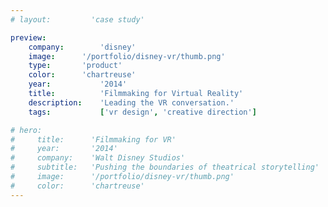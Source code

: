 ```yaml
---
# layout:         'case study'

preview:
    company:        'disney'
    image:      '/portfolio/disney-vr/thumb.png'
    type:       'product'
    color:      'chartreuse'
    year:           '2014'
    title:          'Filmmaking for Virtual Reality'
    description:    'Leading the VR conversation.'
    tags:           ['vr design', 'creative direction']

# hero:
#     title:      'Filmmaking for VR'
#     year:       '2014'
#     company:    'Walt Disney Studios'
#     subtitle:   'Pushing the boundaries of theatrical storytelling'
#     image:      '/portfolio/disney-vr/thumb.png'
#     color:      'chartreuse'
---
```

<script setup>
    import Page from './disney-vr.vue'
</script>
<Page></Page>
<!-- ## Challenge
The challenge was to educate and inspire A-list filmmakers and studio executives on the potential of VR and how it could be used to tell theatrical-level stories.

## Process
VR reached an inflection point &mdash; the tech was just entering the consumer space and it was mature enough that filmmakers started to consider it a serious storytelling medium.

Disney Studios has been a filmmaking innovator for nearly a centry. I worked closely with filmmakers, studio executives, engineers, and my design team to keep Disney at the forefront of theatrical storytelling innovation.

## Outcome
We delivered groundbreaking, multi-platform VR experiences that showcased VR's potential for theatrical-level filmmaking and storytelling along with an end-to-end product experience spanning physical, mobile, web, and of course, VR.

We also hosted a VR conference on the Disney Studio Lot where we showcased our VR experiences along with VR from other major film studios.

## Role
I owned the experience design, leading the cross-functional R&D team and managing a team of senior designers. -->